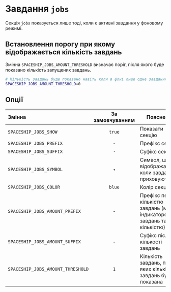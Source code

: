 # Завдання `jobs`

Секція `jobs` показується лише тоді, коли є активні завдання у фоновому режимі.

## Встановлення порогу при якому відображається кількість завдань

Змінна `SPACESHIP_JOBS_AMOUNT_THRESHOLD` визначає поріг, після якого буде показано кількість запущених завдань.

```zsh title=".zshrc"
# Кількість завдань буде показано навіть коли в фоні лише одне завдання
SPACESHIP_JOBS_AMOUNT_THRESHOLD=0
```

## Опції

| Змінна                            | За замовчуванням | Пояснення                                                                 |
|:--------------------------------- |:----------------:| ------------------------------------------------------------------------- |
| `SPACESHIP_JOBS_SHOW`             |      `true`      | Показати секцію                                                           |
| `SPACESHIP_JOBS_PREFIX`           |        -         | Префікс секції                                                            |
| `SPACESHIP_JOBS_SUFFIX`           |       `·`        | Суфікс секції                                                             |
| `SPACESHIP_JOBS_SYMBOL`           |       `✦`        | Символ, що відображається, коли завдання приховуються                     |
| `SPACESHIP_JOBS_COLOR`            |      `blue`      | Колір секції                                                              |
| `SPACESHIP_JOBS_AMOUNT_PREFIX`    |        -         | Префікс перед кількістю завдань (між індикатором завдань та їх кількістю) |
| `SPACESHIP_JOBS_AMOUNT_SUFFIX`    |        -         | Суфікс після кількості завдань                                            |
| `SPACESHIP_JOBS_AMOUNT_THRESHOLD` |       `1`        | Кількість завдань, після яких кількість завдань буде показана             |
